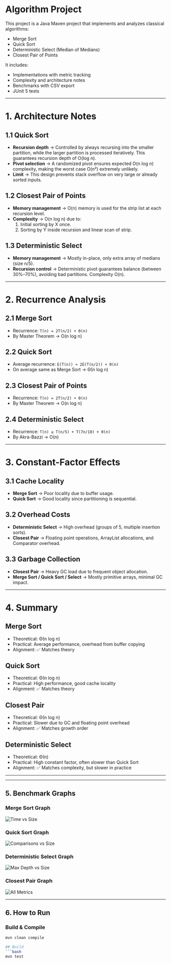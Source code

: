 # Algorithm Project

This project is a Java Maven project that implements and analyzes classical algorithms:

- Merge Sort
- Quick Sort
- Deterministic Select (Median of Medians)
- Closest Pair of Points

It includes:
- Implementations with metric tracking
- Complexity and architecture notes
- Benchmarks with CSV export
- JUnit 5 tests

---

# 1. Architecture Notes

## 1.1 Quick Sort
- **Recursion depth** → Controlled by always recursing into the smaller partition, while the larger partition is processed iteratively. This guarantees recursion depth of O(log n).
- **Pivot selection** → A randomized pivot ensures expected O(n log n) complexity, making the worst case O(n²) extremely unlikely.
- **Limit** → This design prevents stack overflow on very large or already sorted inputs.

## 1.2 Closest Pair of Points
- **Memory management** → O(n) memory is used for the strip list at each recursion level.
- **Complexity** → O(n log n) due to:
    1. Initial sorting by X once.
    2. Sorting by Y inside recursion and linear scan of strip.

## 1.3 Deterministic Select
- **Memory management** → Mostly in-place, only extra array of medians (size n/5).
- **Recursion control** → Deterministic pivot guarantees balance (between 30%–70%), avoiding bad partitions. Complexity O(n).

---

# 2. Recurrence Analysis

## 2.1 Merge Sort
- Recurrence: `T(n) = 2T(n/2) + Θ(n)`
- By Master Theorem → O(n log n)

## 2.2 Quick Sort
- Average recurrence: `E(T(n)) ≈ 2E(T(n/2)) + Θ(n)`
- On average same as Merge Sort → Θ(n log n)

## 2.3 Closest Pair of Points
- Recurrence: `T(n) = 2T(n/2) + Θ(n)`
- By Master Theorem → O(n log n)

## 2.4 Deterministic Select
- Recurrence: `T(n) ≤ T(n/5) + T(7n/10) + Θ(n)`
- By Akra-Bazzi → O(n)

---

# 3. Constant-Factor Effects

## 3.1 Cache Locality
- **Merge Sort** → Poor locality due to buffer usage.
- **Quick Sort** → Good locality since partitioning is sequential.

## 3.2 Overhead Costs
- **Deterministic Select** → High overhead (groups of 5, multiple insertion sorts).
- **Closest Pair** → Floating point operations, ArrayList allocations, and Comparator overhead.

## 3.3 Garbage Collection
- **Closest Pair** → Heavy GC load due to frequent object allocation.
- **Merge Sort / Quick Sort / Select** → Mostly primitive arrays, minimal GC impact.

---

# 4. Summary

## Merge Sort
- Theoretical: Θ(n log n)
- Practical: Average performance, overhead from buffer copying
- Alignment: ✅ Matches theory

## Quick Sort
- Theoretical: Θ(n log n)
- Practical: High performance, good cache locality
- Alignment: ✅ Matches theory

## Closest Pair
- Theoretical: Θ(n log n)
- Practical: Slower due to GC and floating point overhead
- Alignment: ✅ Matches growth order

## Deterministic Select
- Theoretical: Θ(n)
- Practical: High constant factor, often slower than Quick Sort
- Alignment: ✅ Matches complexity, but slower in practice

---


---

## 5. Benchmark Graphs

### Merge Sort Graph 
![Time vs Size](images/time_vs_size.png)

### Quick Sort Graph
![Comparisons vs Size](images/![quicksort_metrics.png](../../Downloads/quicksort_metrics.png))

### Deterministic Select Graph
![Max Depth vs Size](images/depth_vs_size.png)

### Closest Pair Graph
![All Metrics](images/all_metrics.png)


---

## 6. How to Run

### Build & Compile
```bash
mvn clean compile

## Build
```bash
mvn test
